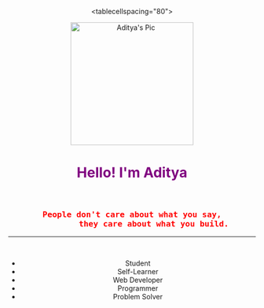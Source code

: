 
<center>
 
 <tablecellspacing="80">
 <tr>
 <td>
 <img class="aditya" src="D:\Web Development\WebPractice\css\aditya.png" width="250px" alt="Aditya's Pic">
 </td>


<td>
<div>
<h1 style = "color: Purple; ">Hello! I'm Aditya </h1> <br>
</div>
<div>
<h3 style="color: Red"; >
<pre>People don't care about what you say,
          they care about what you build. </pre>
</h3>
</div>
<hr>
<br>
<div>
<ul>
<li>Student </li>
<li>Self-Learner</li>
<li>Web Developer  </li>
<li>Programmer</li>
<li>Problem Solver</li>
</ul>
</div>

</td>
</tr>
</table>
</center>
